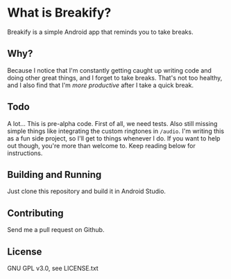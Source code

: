 What is Breakify?
=============
Breakify is a simple Android app that reminds you to take breaks.

Why?
---
Because I notice that I'm constantly getting caught up writing code and doing other great things, and I forget to take breaks. That's not too healthy, and I also find that I'm _more productive_&nbsp;after I take a quick break.

Todo
---
A lot... This is pre-alpha code.
First of all, we need tests. Also still missing simple things like integrating the custom ringtones in `/audio`. I'm writing this as a fun side project, so I'll get to things whenever I do. If you want to help out though, you're more than welcome to. Keep reading below for instructions.

Building and Running
---
Just clone this repository and build it in Android Studio.

Contributing
---
Send me a pull request on Github.

License
---
GNU GPL v3.0, see LICENSE.txt
